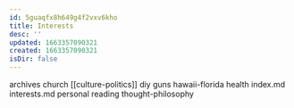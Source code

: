 ```yaml
---
id: 5guaqfx8h649g4f2vxv6kho
title: Interests
desc: ''
updated: 1663357090321
created: 1663357090321
isDir: false
---
```

archives
church
[[culture-politics]]
diy
guns
hawaii-florida
health
index.md
interests.md
personal
reading
thought-philosophy
